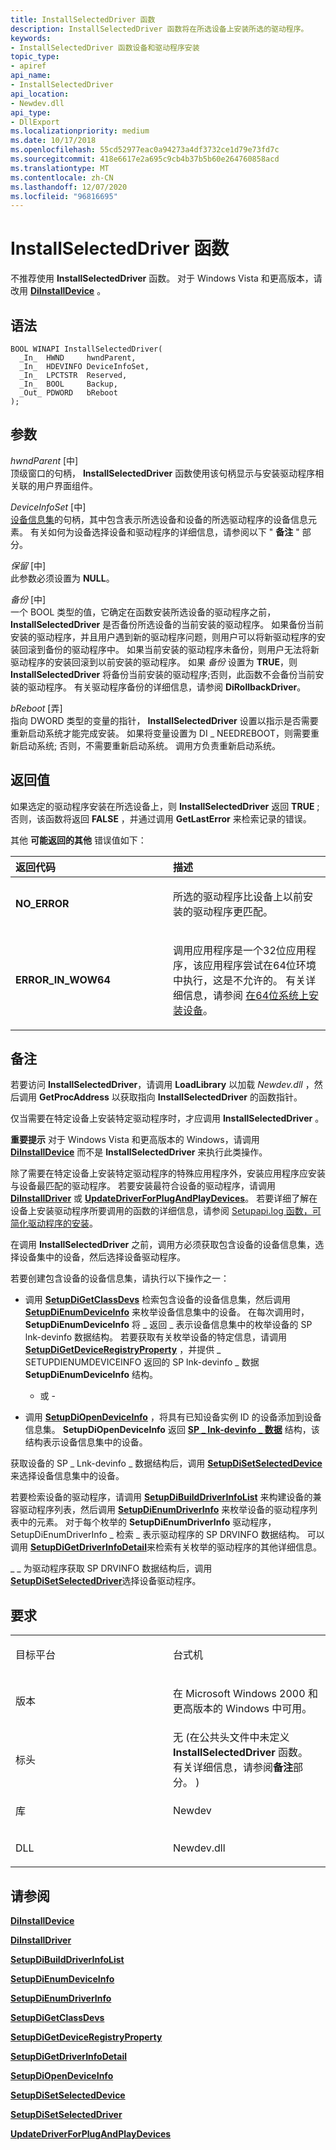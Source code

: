 ```yaml
---
title: InstallSelectedDriver 函数
description: InstallSelectedDriver 函数将在所选设备上安装所选的驱动程序。
keywords:
- InstallSelectedDriver 函数设备和驱动程序安装
topic_type:
- apiref
api_name:
- InstallSelectedDriver
api_location:
- Newdev.dll
api_type:
- DllExport
ms.localizationpriority: medium
ms.date: 10/17/2018
ms.openlocfilehash: 55cd52977eac0a94273a4df3732ce1d79e73fd7c
ms.sourcegitcommit: 418e6617e2a695c9cb4b37b5b60e264760858acd
ms.translationtype: MT
ms.contentlocale: zh-CN
ms.lasthandoff: 12/07/2020
ms.locfileid: "96816695"
---
```

# <a name="installselecteddriver-function"></a>InstallSelectedDriver 函数


不推荐使用 **InstallSelectedDriver** 函数。 对于 Windows Vista 和更高版本，请改用 [**DiInstallDevice**](/windows/win32/api/newdev/nf-newdev-diinstalldevice) 。

<a name="syntax"></a>语法
------

```ManagedCPlusPlus
BOOL WINAPI InstallSelectedDriver(
  _In_  HWND     hwndParent,
  _In_  HDEVINFO DeviceInfoSet,
  _In_  LPCTSTR  Reserved,
  _In_  BOOL     Backup,
  _Out_ PDWORD   bReboot
);
```

<a name="parameters"></a>参数
----------

*hwndParent* \[中\]  
顶级窗口的句柄， **InstallSelectedDriver** 函数使用该句柄显示与安装驱动程序相关联的用户界面组件。

*DeviceInfoSet* \[中\]  
[设备信息集](./device-information-sets.md)的句柄，其中包含表示所选设备和设备的所选驱动程序的设备信息元素。 有关如何为设备选择设备和驱动程序的详细信息，请参阅以下 " **备注** " 部分。

*保留* \[中\]  
此参数必须设置为 **NULL**。

*备份* \[中\]  
一个 BOOL 类型的值，它确定在函数安装所选设备的驱动程序之前， **InstallSelectedDriver** 是否备份所选设备的当前安装的驱动程序。 如果备份当前安装的驱动程序，并且用户遇到新的驱动程序问题，则用户可以将新驱动程序的安装回滚到备份的驱动程序中。 如果当前安装的驱动程序未备份，则用户无法将新驱动程序的安装回滚到以前安装的驱动程序。 如果 *备份* 设置为 **TRUE**，则 **InstallSelectedDriver** 将备份当前安装的驱动程序;否则，此函数不会备份当前安装的驱动程序。 有关驱动程序备份的详细信息，请参阅 **DiRollbackDriver**。

*bReboot* \[弄\]  
指向 DWORD 类型的变量的指针， **InstallSelectedDriver** 设置以指示是否需要重新启动系统才能完成安装。 如果将变量设置为 DI \_ NEEDREBOOT，则需要重新启动系统; 否则，不需要重新启动系统。 调用方负责重新启动系统。

<a name="return-value"></a>返回值
------------

如果选定的驱动程序安装在所选设备上，则 **InstallSelectedDriver** 返回 **TRUE** ;否则，该函数将返回 **FALSE** ，并通过调用 **GetLastError** 来检索记录的错误。

其他 **可能返回的其他** 错误值如下：

<table>
<colgroup>
<col width="50%" />
<col width="50%" />
</colgroup>
<thead>
<tr class="header">
<th align="left">返回代码</th>
<th align="left">描述</th>
</tr>
</thead>
<tbody>
<tr class="odd">
<td align="left"><strong>NO_ERROR</strong></td>
<td align="left"><p>所选的驱动程序比设备上以前安装的驱动程序更匹配。</p></td>
</tr>
<tr class="even">
<td align="left"><strong>ERROR_IN_WOW64</strong></td>
<td align="left"><p>调用应用程序是一个32位应用程序，该应用程序尝试在64位环境中执行，这是不允许的。 有关详细信息，请参阅 <a href="/windows-hardware/drivers/install/device-installations-on-64-bit-systems" data-raw-source="[Installing Devices on 64-Bit Systems](./device-installations-on-64-bit-systems.md)">在64位系统上安装设备</a>。</p></td>
</tr>
</tbody>
</table>

 

<a name="remarks"></a>备注
-------

若要访问 **InstallSelectedDriver**，请调用 **LoadLibrary** 以加载 *Newdev.dll* ，然后调用 **GetProcAddress** 以获取指向 **InstallSelectedDriver** 的函数指针。

仅当需要在特定设备上安装特定驱动程序时，才应调用 **InstallSelectedDriver** 。

**重要提示**   对于 Windows Vista 和更高版本的 Windows，请调用 [**DiInstallDevice**](/windows/win32/api/newdev/nf-newdev-diinstalldevice) 而不是 **InstallSelectedDriver** 来执行此类操作。

 

除了需要在特定设备上安装特定驱动程序的特殊应用程序外，安装应用程序应安装与设备最匹配的驱动程序。 若要安装最符合设备的驱动程序，请调用 [**DiInstallDriver**](/windows/win32/api/newdev/nf-newdev-diinstalldrivera) 或 [**UpdateDriverForPlugAndPlayDevices**](/windows/win32/api/newdev/nf-newdev-updatedriverforplugandplaydevicesa)。 若要详细了解在设备上安装驱动程序所要调用的函数的详细信息，请参阅 [Setupapi.log 函数，可简化驱动程序的安装](./functions-that-simplify-driver-installation.md)。

在调用 **InstallSelectedDriver** 之前，调用方必须获取包含设备的设备信息集，选择设备集中的设备，然后选择设备驱动程序。

若要创建包含设备的设备信息集，请执行以下操作之一：

-   调用 [**SetupDiGetClassDevs**](/windows/win32/api/setupapi/nf-setupapi-setupdigetclassdevsw) 检索包含设备的设备信息集，然后调用 [**SetupDiEnumDeviceInfo**](/windows/win32/api/setupapi/nf-setupapi-setupdienumdeviceinfo) 来枚举设备信息集中的设备。 在每次调用时， **SetupDiEnumDeviceInfo** 将 \_ 返回 \_ 表示设备信息集中的枚举设备的 SP lnk-devinfo 数据结构。 若要获取有关枚举设备的特定信息，请调用 [**SetupDiGetDeviceRegistryProperty**](/windows/win32/api/setupapi/nf-setupapi-setupdigetdeviceregistrypropertya) ，并提供 \_ SETUPDIENUMDEVICEINFO 返回的 SP lnk-devinfo \_ 数据 **SetupDiEnumDeviceInfo** 结构。

    - 或 -

-   调用 [**SetupDiOpenDeviceInfo**](/windows/win32/api/setupapi/nf-setupapi-setupdiopendeviceinfoa) ，将具有已知设备实例 ID 的设备添加到设备信息集。 **SetupDiOpenDeviceInfo** 返回 [**SP \_ lnk-devinfo \_ 数据**](/windows/win32/api/setupapi/ns-setupapi-sp_devinfo_data) 结构，该结构表示设备信息集中的设备。

获取设备的 SP \_ Lnk-devinfo \_ 数据结构后，调用 [**SetupDiSetSelectedDevice**](/windows/win32/api/setupapi/nf-setupapi-setupdisetselecteddevice) 来选择设备信息集中的设备。

若要检索设备的驱动程序，请调用 [**SetupDiBuildDriverInfoList**](/windows/win32/api/setupapi/nf-setupapi-setupdibuilddriverinfolist) 来构建设备的兼容驱动程序列表，然后调用 [**SetupDiEnumDriverInfo**](/windows/win32/api/setupapi/nf-setupapi-setupdienumdriverinfoa) 来枚举设备的驱动程序列表中的元素。 对于每个枚举的 **SetupDiEnumDriverInfo** 驱动程序，SetupDiEnumDriverInfo \_ 检索 \_ 表示驱动程序的 SP DRVINFO 数据结构。 可以调用 [**SetupDiGetDriverInfoDetail**](/windows/win32/api/setupapi/nf-setupapi-setupdigetdriverinfodetaila)来检索有关枚举的驱动程序的其他详细信息。

\_ \_ 为驱动程序获取 SP DRVINFO 数据结构后，调用 [**SetupDiSetSelectedDriver**](/windows/win32/api/setupapi/nf-setupapi-setupdisetselecteddrivera)选择设备驱动程序。

<a name="requirements"></a>要求
------------

<table>
<colgroup>
<col width="50%" />
<col width="50%" />
</colgroup>
<tbody>
<tr class="odd">
<td align="left"><p>目标平台</p></td>
<td align="left">台式机</td>
</tr>
<tr class="even">
<td align="left"><p>版本</p></td>
<td align="left"><p>在 Microsoft Windows 2000 和更高版本的 Windows 中可用。</p></td>
</tr>
<tr class="odd">
<td align="left"><p>标头</p></td>
<td align="left">无 (在公共头文件中未定义 <strong>InstallSelectedDriver</strong> 函数。 有关详细信息，请参阅<strong>备注</strong>部分。 )</td>
</tr>
<tr class="even">
<td align="left"><p>库</p></td>
<td align="left">Newdev</td>
</tr>
<tr class="odd">
<td align="left"><p>DLL</p></td>
<td align="left">Newdev.dll</td>
</tr>
</tbody>
</table>

## <a name="see-also"></a>请参阅


[**DiInstallDevice**](/windows/win32/api/newdev/nf-newdev-diinstalldevice)

[**DiInstallDriver**](/windows/win32/api/newdev/nf-newdev-diinstalldrivera)

[**SetupDiBuildDriverInfoList**](/windows/win32/api/setupapi/nf-setupapi-setupdibuilddriverinfolist)

[**SetupDiEnumDeviceInfo**](/windows/win32/api/setupapi/nf-setupapi-setupdienumdeviceinfo)

[**SetupDiEnumDriverInfo**](/windows/win32/api/setupapi/nf-setupapi-setupdienumdriverinfoa)

[**SetupDiGetClassDevs**](/windows/win32/api/setupapi/nf-setupapi-setupdigetclassdevsw)

[**SetupDiGetDeviceRegistryProperty**](/windows/win32/api/setupapi/nf-setupapi-setupdigetdeviceregistrypropertya)

[**SetupDiGetDriverInfoDetail**](/windows/win32/api/setupapi/nf-setupapi-setupdigetdriverinfodetaila)

[**SetupDiOpenDeviceInfo**](/windows/win32/api/setupapi/nf-setupapi-setupdiopendeviceinfoa)

[**SetupDiSetSelectedDevice**](/windows/win32/api/setupapi/nf-setupapi-setupdisetselecteddevice)

[**SetupDiSetSelectedDriver**](/windows/win32/api/setupapi/nf-setupapi-setupdisetselecteddrivera)

[**UpdateDriverForPlugAndPlayDevices**](/windows/win32/api/newdev/nf-newdev-updatedriverforplugandplaydevicesa)

